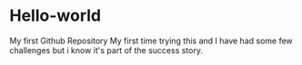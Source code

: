 # Hello-world
 My first Github Repository
My first time trying this and I have had some few challenges but i know it's part of the success story.
